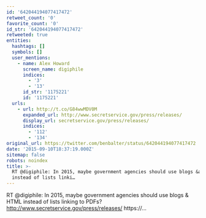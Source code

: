 ```yaml
---
id: '642044194077417472'
retweet_count: '0'
favorite_count: '0'
id_str: '642044194077417472'
retweeted: true
entities:
  hashtags: []
  symbols: []
  user_mentions:
    - name: Alex Howard
      screen_name: digiphile
      indices:
        - '3'
        - '13'
      id_str: '1175221'
      id: '1175221'
  urls:
    - url: http://t.co/G84wwMDV0M
      expanded_url: http://www.secretservice.gov/press/releases/
      display_url: secretservice.gov/press/releases/
      indices:
        - '112'
        - '134'
original_url: https://twitter.com/benbalter/status/642044194077417472
date: '2015-09-10T18:37:19.000Z'
sitemap: false
robots: noindex
title: >-
  RT @digiphile: In 2015, maybe government agencies should use blogs &amp; HTML
  instead of lists linki…
---
```


RT @digiphile: In 2015, maybe government agencies should use blogs &amp; HTML instead of lists linking to PDFs? http://www.secretservice.gov/press/releases/ https://…